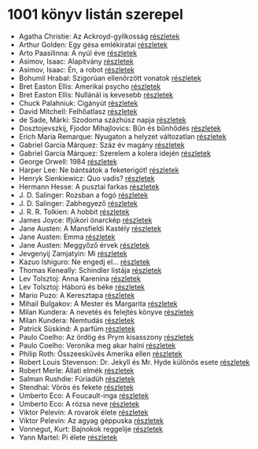 # 1001 könyv listán szerepel

- Agatha Christie: Az Ackroyd-gyilkosság [részletek](../_details/Agatha%20Christie.md#id_63)
- Arthur Golden: Egy gésa emlékiratai [részletek](../_details/Arthur%20Golden.md#id_280)
- Arto Paasilinna: A nyúl éve [részletek](../_details/Arto%20Paasilinna.md#id_634)
- Asimov, Isaac: Alapítvány [részletek](../_details/Asimov%2C%20Isaac.md#id_1186)
- Asimov, Isaac: Én, a robot [részletek](../_details/Asimov%2C%20Isaac.md#id_1178)
- Bohumil Hrabal: Szigorúan ellenőrzött vonatok [részletek](../_details/Bohumil%20Hrabal.md#id_449)
- Bret Easton Ellis: Amerikai psycho [részletek](../_details/Bret%20Easton%20Ellis.md#id_1446)
- Bret Easton Ellis: Nullánál is kevesebb [részletek](../_details/Bret%20Easton%20Ellis.md#id_1273)
- Chuck Palahniuk: Cigányút [részletek](../_details/Chuck%20Palahniuk.md#id_662)
- David Mitchell: Felhőatlasz [részletek](../_details/David%20Mitchell.md#id_454)
- de Sade, Márki: Szodoma százhúsz napja [részletek](../_details/de%20Sade%2C%20M%C3%A1rki.md#id_1216)
- Dosztojevszkij, Fjodor Mihajlovics: Bűn és bűnhődés [részletek](../_details/Dosztojevszkij%2C%20Fjodor%20Mihajlovics.md#id_346)
- Erich Maria Remarque: Nyugaton a helyzet változatlan [részletek](../_details/Erich%20Maria%20Remarque.md#id_317)
- Gabriel García Márquez: Száz év magány [részletek](../_details/Gabriel%20Garc%C3%ADa%20M%C3%A1rquez.md#id_223)
- Gabriel García Márquez: Szerelem a kolera idején [részletek](../_details/Gabriel%20Garc%C3%ADa%20M%C3%A1rquez.md#id_342)
- George Orwell: 1984 [részletek](../_details/George%20Orwell.md#id_364)
- Harper Lee: Ne bántsátok a feketerigót! [részletek](../_details/Harper%20Lee.md#id_987)
- Henryk Sienkiewicz: Quo vadis? [részletek](../_details/Henryk%20Sienkiewicz.md#id_386)
- Hermann Hesse: A pusztai farkas [részletek](../_details/Hermann%20Hesse.md#id_400)
- J. D. Salinger: Rozsban a fogó [részletek](../_details/J.%20D.%20Salinger.md#id_1409)
- J. D. Salinger: Zabhegyező [részletek](../_details/J.%20D.%20Salinger.md#id_561)
- J. R. R. Tolkien: A hobbit [részletek](../_details/J.%20R.%20R.%20Tolkien.md#id_61)
- James Joyce: Ifjúkori önarckép [részletek](../_details/James%20Joyce.md#id_456)
- Jane Austen: A Mansfieldi Kastély [részletek](../_details/Jane%20Austen.md#id_55)
- Jane Austen: Emma [részletek](../_details/Jane%20Austen.md#id_57)
- Jane Austen: Meggyőző érvek [részletek](../_details/Jane%20Austen.md#id_996)
- Jevgenyij Zamjatyin: Mi [részletek](../_details/Jevgenyij%20Zamjatyin.md#id_607)
- Kazuo Ishiguro: Ne engedj el… [részletek](../_details/Kazuo%20Ishiguro.md#id_158)
- Thomas Keneally: Schindler listája [részletek](../_details/Thomas%20Keneally.md#id_318)
- Lev Tolsztoj: Anna Karenina [részletek](../_details/Lev%20Tolsztoj.md#id_778)
- Lev Tolsztoj: Háború és béke [részletek](../_details/Lev%20Tolsztoj.md#id_563)
- Mario Puzo: A Keresztapa [részletek](../_details/Mario%20Puzo.md#id_283)
- Mihail Bulgakov: A Mester és Margarita [részletek](../_details/Mihail%20Bulgakov.md#id_275)
- Milan Kundera: A ​nevetés és felejtés könyve [részletek](../_details/Milan%20Kundera.md#id_1832)
- Milan Kundera: Nemtudás [részletek](../_details/Milan%20Kundera.md#id_1828)
- Patrick Süskind: A parfüm [részletek](../_details/Patrick%20S%C3%BCskind.md#id_408)
- Paulo Coelho: Az ördög és Prym kisasszony [részletek](../_details/Paulo%20Coelho.md#id_262)
- Paulo Coelho: Veronika meg akar halni [részletek](../_details/Paulo%20Coelho.md#id_264)
- Philip Roth: Összeesküvés Amerika ellen [részletek](../_details/Philip%20Roth.md#id_1453)
- Robert Louis Stevenson: Dr. Jekyll és Mr. Hyde különös esete [részletek](../_details/Robert%20Louis%20Stevenson.md#id_615)
- Robert Merle: Állati elmék [részletek](../_details/Robert%20Merle.md#id_326)
- Salman Rushdie: Fúriadüh [részletek](../_details/Salman%20Rushdie.md#id_1452)
- Stendhal: Vörös és fekete [részletek](../_details/Stendhal.md#id_562)
- Umberto Eco: A Foucault-inga [részletek](../_details/Umberto%20Eco.md#id_1024)
- Umberto Eco: A rózsa neve [részletek](../_details/Umberto%20Eco.md#id_789)
- Viktor Pelevin: A rovarok élete [részletek](../_details/Viktor%20Pelevin.md#id_837)
- Viktor Pelevin: Az agyag géppuska [részletek](../_details/Viktor%20Pelevin.md#id_834)
- Vonnegut, Kurt: Bajnokok ​reggelije [részletek](../_details/Vonnegut%2C%20Kurt.md#id_1139)
- Yann Martel: Pi élete [részletek](../_details/Yann%20Martel.md#id_1458)